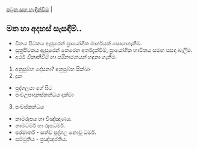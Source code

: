 [පටුන සහ හැඳින්වීම](/index.md) |

## මත හා අදහස් සැසඳීම්..

- විනය පිටකය ඇසුරෙන් ප්‍රායෝගික මාර්ගයක් සොයාගැනීම.
- සූත්‍රපිටකය ඇසුරෙන් කෙරෙන අර්තදැක්වීම්, ප්‍රායෝගික භාවිතය සමඟ සසඳා බැලීම.
- අර්ථ _විකෘතිවීම් හා පරිනාමනයන්_ හඳුනා ගැනීම.

1. අනුපුබ්භ දේසනා? අනුපුබ්භ සික්ඛා
2. දුක
  - පුද්ගලයා ගේ සිට
  - පංචඋපාදානස්කන්ධය දක්වා

3. පංචස්කන්ධය
  - නාමරූපය හා විඤ්ඤාණය.
  - නාමධර්ම හා රූපධර්ම.
  - පරමාර්ත - සත්ව පුද්ගල නොවූ ධර්ම.
  - සම්මුතිය - ප්‍රඤ්ඤප්තිය.
